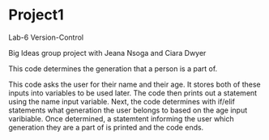 # Project1
Lab-6 Version-Control

Big Ideas group project with Jeana Nsoga and Ciara Dwyer

This code determines the generation that a person is a part of. 

This code asks the user for their name and their age. It stores both of these inputs into variables to be used later. The code then prints out a statement using the name input variable. Next, the code determines with if/elif statements what generation the user belongs to based on the age input varibiable. Once determined, a statemtent informing the user which generation they are a part of is printed and the code ends.

